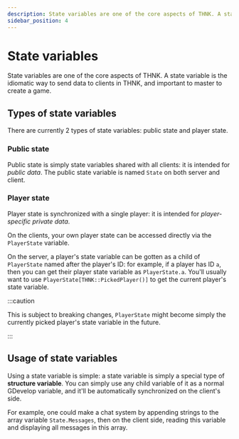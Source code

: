 ```yaml
---
description: State variables are one of the core aspects of THNK. A state variable is the idiomatic way to send data to clients in THNK, and important to master to create a game.
sidebar_position: 4
---
```


# State variables

State variables are one of the core aspects of THNK. A state variable is the idiomatic way to send data to clients in THNK, and important to master to create a game.

## Types of state variables

There are currently 2 types of state variables: public state and player state.

### Public state

Public state is simply state variables shared with all clients: it is intended for _public data_. The public state variable is named `State` on both server and client.

### Player state

Player state is synchronized with a single player: it is intended for _player-specific private data_.

On the clients, your own player state can be accessed directly via the `PlayerState` variable.

On the server, a player's state variable can be gotten as a child of `PlayerState` named after the player's ID: for example, if a player has ID `a`, then you can get their player state variable as `PlayerState.a`. You'll usually want to use `PlayerState[THNK::PickedPlayer()]` to get the current player's state variable.

:::caution

This is subject to breaking changes, `PlayerState` might become simply the currently picked player's state variable in the future.

:::

## Usage of state variables

Using a state variable is simple: a state variable is simply a special type of **structure variable**. You can simply use any child variable of it as a normal GDevelop variable, and it'll be automatically synchronized on the client's side.

For example, one could make a chat system by appending strings to the array variable `State.Messages`, then on the client side, reading this variable and displaying all messages in this array.
